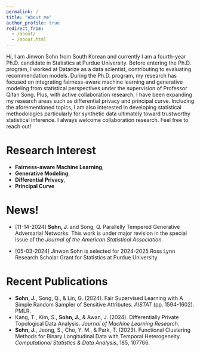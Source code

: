 ```yaml
---
permalink: /
title: "About me"
author_profile: true
redirect_from: 
  - /about/
  - /about.html
---
```


Hi, I am Jinwon Sohn from South Korean and currently I am a fourth-year Ph.D. candidate in Statistics at Purdue University. Before entering the Ph.D. program, I worked at Datarize as a data scientist, contributing to evaluating recommendation models. During the Ph.D. program, my research has focused on integrating fairness-aware machine learning and generative modeling from statistical perspectives under the supervision of Professor Qifan Song. Plus, with active collaboration research, I have been expanding my research areas such as differential privacy and principal curve. Including the aforementioned topics, I am also interested in developing statistical methodologies particularly for synthetic data ultimately toward trustworthy statistical inference. I always welcome collaboration research. Feel free to reach out! 

Research Interest
======
- **Fairness-aware Machine Learning**, 
- **Generative Modeling**, 
- **Differential Privacy**, 
- **Principal Curve**

News!
======
- [11-14-2024] **Sohn, J**. and Song, Q. Parallelly Tempered Generative Adversarial Networks. This work is under major revision in the special issue of the *Journal of the American Statistical Association.* 

- [05-03-2024] Jinwon Sohn is selected for 2024-2025 Ross Lynn Research Scholar Grant for Statistics at Purdue University.

Recent Publications
======
-  **Sohn, J.**, Song, Q., & Lin, G. (2024). Fair Supervised Learning with A Simple Random Sampler of Sensitive Attributes. *AISTAT* (pp. 1594-1602). PMLR.
- Kang, T., Kim, S., **Sohn, J.**, & Awan, J. (2024). Differentially Private Topological Data Analysis. *Journal of Machine Learning Research*.
- **Sohn, J.**, Jeong, S., Cho, Y. M., & Park, T. (2023). Functional Clustering Methods for Binary Longitudinal Data with Temporal Heterogeneity. *Computational Statistics & Data Analysis*, 185, 107766. 